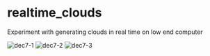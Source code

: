 # realtime_clouds
Experiment with generating clouds in real time on low end computer

![dec7-1](https://user-images.githubusercontent.com/16521339/33801879-362f844a-dd1e-11e7-87fb-5b13e2aefc24.png)
![dec7-2](https://user-images.githubusercontent.com/16521339/33801880-38cf507c-dd1e-11e7-9d5c-ef3ca9967a9f.png)
![dec7-3](https://user-images.githubusercontent.com/16521339/33801881-3a97b8b8-dd1e-11e7-9297-3b609dc0d42d.png)
